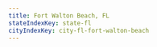 ```yaml
---
title: Fort Walton Beach, FL
stateIndexKey: state-fl
cityIndexKey: city-fl-fort-walton-beach
---
```

